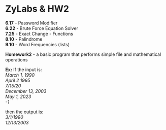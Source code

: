 # ZyLabs & HW2
__6.17__ - Password Modifier <br />
__6.22__ - Brute Force Equation Solver <br />
__7.25__ - Exact Change - Functions <br />
__8.10__ - Palindrome <br />
__9.10__ - Word Frequencies (lists)<br />

__Homework2__ - a basic program that performs simple file and mathematical operations

__Ex:__ If the input is: <br />
_March 1, 1990_ <br />
_April 2 1995_ <br />
_7/15/20_ <br />
_December 13, 2003_ <br />
_May 1, 2023_ <br />
_-1_ <br />

then the output is: <br />
_3/1/1990_ <br />
_12/13/2003_ <br />

